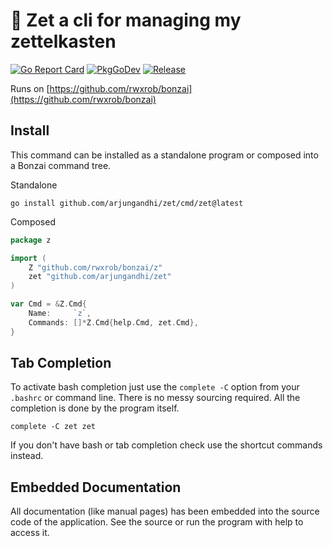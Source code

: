 # 🌳 Zet a cli for managing my zettelkasten 

[![Go Report Card](https://goreportcard.com/badge/github.com/arjungandhi/zet?style=flat-square)](https://goreportcard.com/report/github.com/arjungandhi/zet)
[![PkgGoDev](https://pkg.go.dev/badge/github.com/arjungandhi/zet)](https://pkg.go.dev/github.com/arjungandhi/zet)
[![Release](https://img.shields.io/github/release/arjungandhi/zet.svg?style=flat-square)](https://github.com/arjungandhi/zet/releases/latest)

Runs on [https://github.com/rwxrob/bonzai](https://github.com/rwxrob/bonzai)

## Install

This command can be installed as a standalone program or composed into a
Bonzai command tree.

Standalone

```
go install github.com/arjungandhi/zet/cmd/zet@latest
```

Composed

```go
package z

import (
	Z "github.com/rwxrob/bonzai/z"
	zet "github.com/arjungandhi/zet"
)

var Cmd = &Z.Cmd{
	Name:     `z`,
	Commands: []*Z.Cmd{help.Cmd, zet.Cmd},
}
```

## Tab Completion

To activate bash completion just use the `complete -C` option from your
`.bashrc` or command line. There is no messy sourcing required. All the
completion is done by the program itself.

```
complete -C zet zet
```

If you don't have bash or tab completion check use the shortcut
commands instead.

## Embedded Documentation

All documentation (like manual pages) has been embedded into the source
code of the application. See the source or run the program with help to
access it.


